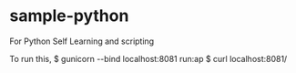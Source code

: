 # sample-python
For Python Self Learning and scripting

To run this,
$ gunicorn --bind localhost:8081 run:ap
$ curl localhost:8081/